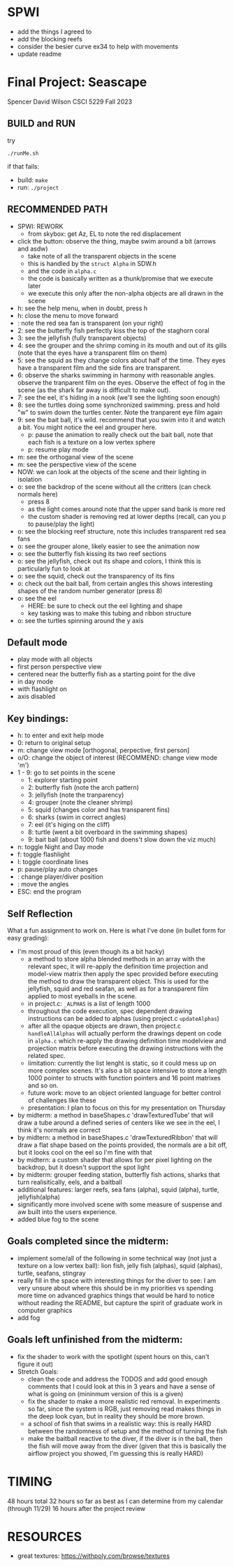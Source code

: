# SPWI
- add the things I agreed to
- add the blocking reefs
- consider the besier curve ex34 to help with movements
- update readme


# Final Project: Seascape
Spencer David Wilson
CSCI 5229 Fall 2023


## BUILD and RUN
try
~~~
./runMe.sh
~~~

if that fails:
- build: `make`
- run: `./project`


## RECOMMENDED PATH
- SPWI: REWORK
    - from skybox: get Az, EL to note the red displacement
- click the button: observe the thing, maybe swim around a bit (arrows and asdw)
    - take note of all the transparent objects in the scene
    - this is handled by the `struct Alpha` in SDW.h
    - and the code in `alpha.c`
    - the code is basically written as a thunk/promise that we execute later
    - we execute this only after the non-alpha objects are all drawn in the scene
- h: see the help menu, when in doubt, press h
- h: close the menu to move forward
- <nothing>: note the red sea fan is transparent (on your right)
- 2: see the butterfly fish perfectly kiss the top of the staghorn coral
- 3: see the jellyfish (fully transparent objects)
- 4: see the grouper and the shrimp coming in its mouth and out of its gills (note that the eyes have a transparent film on them)
- 5: see the squid as they change colors about half of the time. They eyes have a transparent film and the side fins are transparent.
- 6: observe the sharks swimming in harmony with reasonable angles. observe the tranparent film on the eyes. Observe the effect of fog in the scene (as the shark far away is difficult to make out).
- 7: see the eel, it's hiding in a nook (we'll see the lighting soon enough)
- 8: see the turtles doing some synchronized swimming. press and hold "w" to swim down the turtles center. Note the tranparent eye film again
- 9: see the bait ball, it's wild. recommend that you swim into it and watch a bit. You might notice the eel and grouper here.
    - p: pause the animation to really check out the bait ball, note that each fish is a texture on a low vertex sphere
    - p: resume play mode
- m: see the orthoganal view of the scene
- m: see the perspective view of the scene
- NOW: we can look at the objects of the scene and their lighting in isolation
- o: see the backdrop of the scene without all the critters (can check normals here)
    - press 8
    - as the light comes around note that the upper sand bank is more red
    - the custom shader is removing red at lower depths (recall, can you p to pause/play the light)
- o: see the blocking reef structure, note this includes transparent red sea fans
- o: see the grouper alone, likely easier to see the animation now
- o: see the butterfly fish kissing its two reef sections
- o: see the jellyfish, check out its shape and colors, I think this is particularly fun to look at
- o: see the squid, check out the transparency of its fins
- o: check out the bait ball, from certain angles this shows interesting shapes of the random number generator (press 8)
- o: see the eel
    - HERE: be sure to check out the eel lighting and shape
    - key tasking was to make this tubing and ribbon structure
- o: see the turtles spinning around the y axis


## Default mode
- play mode with all objects
- first person perspective view
- centered near the butterfly fish as a starting point for the dive
- in day mode
- with flashlight on
- axis disabled


## Key bindings:
- h: to enter and exit help mode
- 0: return to original setup
- m: change view mode [orthogonal, perpective, first person]
- o/O: change the object of interest (RECOMMEND: change view mode 'm')
- 1 - 9: go to set points in the scene
    - 1: explorer starting point
    - 2: butterfly fish (note the arch pattern)
    - 3: jellyfish (note the tranparency)
    - 4: grouper (note the cleaner shrimp)
    - 5: squid (changes color and has transparent fins)
    - 6: sharks (swim in correct angles)
    - 7: eel (it's higing on the cliff)
    - 8: turtle (went a bit overboard in the swimming shapes)
    - 9: bait ball (about 1000 fish and doens't slow down the viz much)
- n: toggle Night and Day mode
- f: toggle flashlight
- l: toggle coordinate lines
- p: pause/play auto changes
- <asdw>: change player/diver position
- <arrows>: move the angles
- ESC: end the program


## Self Reflection
What a fun assignment to work on. Here is what I've done (in bullet form for easy grading):
- I'm most proud of this (even though its a bit hacky)
    - a method to store alpha blended methods in an array with the relevant spec, it will re-apply the definition time projection and model-view matrix then apply the spec provided before executing the method to draw the transparent object. This is used for the jellyfish, squid and red seafan, as well as for a transparent film applied to most eyeballs in the scene.
    - in project.c: `_ALPHAS` is a list of length 1000
    - throughout the code execution, spec dependent drawing instructions can be added to alphas (using project.c `updateAlphas`)
    - after all the opaque objects are drawn, then project.c `handleAllAlphas` will actually perform the drawings depent on code in `alpha.c` which re-apply the drawing definition time modelview and projection matrix before executing the drawing instructions with the related spec.
    - limitation: currently the list lenght is static, so it could mess up on more complex scenes. It's also a bit space intensive to store a length 1000 pointer to structs with function pointers and 16 point matrixes and so on.
    - future work: move to an object oriented language for better control of challenges like these
    - presentation: I plan to focus on this for my presentation on Thursday
- by midterm: a method in baseShapes.c 'drawTexturedTube' that will draw a tube around a defined series of centers like we see in the eel, I think it's normals are correct
- by midtern: a method in baseShapes.c 'drawTexturedRibbon' that will draw a flat shape based on the points provided, the normals are a bit off, but it looks cool on the eel so I'm fine with that
- by midtern: a custom shader that allows for per pixel lighting on the backdrop, but it doesn't support the spot light
- by midterm: grouper feeding station, butterfly fish actions, sharks that turn realisitically, eels, and a baitball
- additional features: larger reefs, sea fans (alpha), squid (alpha), turtle, jellyfish(alpha)
- significantly more involved scene with some measure of suspense and aw built into the users experience.
- added blue fog to the scene


## Goals completed since the midterm:
- implement some/all of the following in some technical way (not just a texture on a low vertex ball): lion fish, jelly fish (alphas), squid (alphas), turtle, seafans, stingray
- really fill in the space with interesting things for the diver to see: I am very unsure about where this should be in my priorities vs spending more time on advanced graphics things that would be hard to notice without reading the README, but capture the spirit of graduate work in computer graphics
- add fog

## Goals left unfinished from the midterm:
- fix the shader to work with the spotlight (spent hours on this, can't figure it out)
- Stretch Goals:
    - clean the code and address the TODOS and add good enough comments that I could look at this in 3 years and have a sense of what is going on (mininmum version of this is a given)
    - fix the shader to make a more realistic red removal. In experiments so far, since the system is RGB, just removing read makes things in the deep look cyan, but in reality they should be more brown.
    - a school of fish that swims in a realistic way: this is really HARD between the randomness of setup and the method of turning the fish
    - make the baitball reactive to the diver, if the diver is in the ball, then the fish will move away from the diver (given that this is basically the airflow project you showed, I'm guessing this is really HARD)


# TIMING
48 hours total
32 hours so far as best as I can determine from my calendar (through 11/29)
16 hours after the project review


# RESOURCES
- great textures: https://withpoly.com/browse/textures


